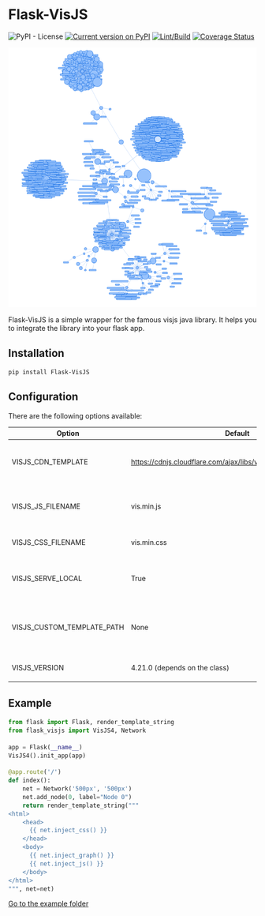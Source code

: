 # Flask-VisJS

![PyPI - License](https://img.shields.io/pypi/l/Flask-VisJS)
[![Current version on PyPI](https://img.shields.io/pypi/v/Flask-VisJS)](https://pypi.org/project/Flask-VisJS/)
[![Lint/Build](https://github.com/dadav/Flask-VisJS/actions/workflows/build.yaml/badge.svg)](https://github.com/dadav/Flask-VisJS/actions/)
[![Coverage Status](https://coveralls.io/repos/github/dadav/Flask-VisJS/badge.svg?branch=main)](https://coveralls.io/github/dadav/Flask-VisJS?branch=main)

![Homedir](./img/visjs.png)

Flask-VisJS is a simple wrapper for the famous visjs java library. It helps you to integrate
the library into your flask app.

## Installation

```bash
pip install Flask-VisJS
```

## Configuration

There are the following options available:

| Option        | Default           | Description  |
| ------------- | ------------- | ----- |
| VISJS_CDN_TEMPLATE | https://cdnjs.cloudflare.com/ajax/libs/vis/{VERSION}/{FILENAME} | The CDN to use (only relevant if not localy served) |
| VISJS_JS_FILENAME | vis.min.js | The filename of the javascript file |
| VISJS_CSS_FILENAME | vis.min.css | The filename of the css file |
| VISJS_SERVE_LOCAL | True | If the files should be served localy or from a CDN |
| VISJS_CUSTOM_TEMPLATE_PATH | None | The path for a custom template (used by pyvis) |
| VISJS_VERSION | 4.21.0 (depends on the class) | The version of the visjs library |

## Example

```python
from flask import Flask, render_template_string
from flask_visjs import VisJS4, Network

app = Flask(__name__)
VisJS4().init_app(app)

@app.route('/')
def index():
    net = Network('500px', '500px')
    net.add_node(0, label="Node 0")
    return render_template_string("""
<html>
    <head>
      {{ net.inject_css() }}
    </head>
    <body>
      {{ net.inject_graph() }}
      {{ net.inject_js() }}
    </body>
</html>
""", net=net)
```

[Go to the example folder](./examples/)
